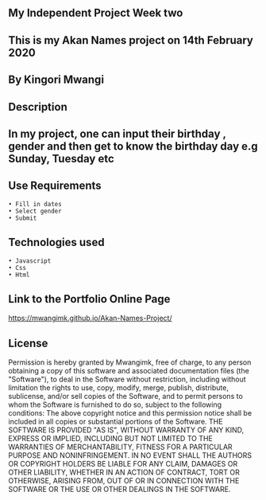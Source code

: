 ## My Independent Project Week two
## This is my Akan Names project on 14th February 2020
## By Kingori Mwangi
## Description
## In my project, one can input their birthday , gender and then get to know the birthday day e.g Sunday, Tuesday etc
## Use Requirements
    • Fill in dates
    • Select gender
    • Submit
## Technologies used
    • Javascript
    • Css
    • Html
## Link to the Portfolio Online Page
   https://mwangimk.github.io/Akan-Names-Project/

## License
Permission is hereby granted by Mwangimk, free of charge, to any person obtaining a copy of this software and associated documentation files (the "Software"), to deal in the Software without restriction, including without limitation the rights to use, copy, modify, merge, publish, distribute, sublicense, and/or sell copies of the Software, and to permit persons to whom the Software is furnished to do so, subject to the following conditions:
The above copyright notice and this permission notice shall be included in all copies or substantial portions of the Software.
THE SOFTWARE IS PROVIDED "AS IS", WITHOUT WARRANTY OF ANY KIND, EXPRESS OR IMPLIED, INCLUDING BUT NOT LIMITED TO THE WARRANTIES OF MERCHANTABILITY, FITNESS FOR A PARTICULAR PURPOSE AND NONINFRINGEMENT. IN NO EVENT SHALL THE AUTHORS OR COPYRIGHT HOLDERS BE LIABLE FOR ANY CLAIM, DAMAGES OR OTHER LIABILITY, WHETHER IN AN ACTION OF CONTRACT, TORT OR OTHERWISE, ARISING FROM, OUT OF OR IN CONNECTION WITH THE SOFTWARE OR THE USE OR OTHER DEALINGS IN THE SOFTWARE.
